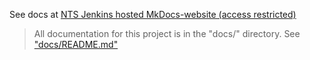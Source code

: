 See docs at [NTS Jenkins hosted MkDocs-website (access restricted)](https://is-nts-jenkins.uoregon.edu/job/ISN-docs/job/netdot-python-api-wrapper/job/main/lastSuccessfulBuild/artifact/site/index.html)
 
> All documentation for this project is in the "docs/" directory.
> See ["docs/README.md"](docs/README.md)